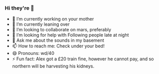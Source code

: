 ### Hi they're 👋

- 🔭 I’m currently working on your mother
- 🌱 I’m currently leaning over
- 👯 I’m looking to collaborate on mars, preferably
- 🤔 I’m looking for help with Following people late at night
- 💬 Ask me about the sounds in my basement
- 📫 How to reach me: Check under your bed!
- 😄 Pronouns: wd/40
- ⚡ Fun fact: Alex got a £20 train fine, however he cannot pay, and so northern will be harvesting his kidneys.

